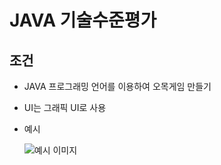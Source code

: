 # JAVA 기술수준평가
## 조건
- JAVA 프로그래밍 언어를 이용하여 오목게임 만들기
- UI는 그래픽 UI로 사용

- 예시

    ![예시 이미지](https://user-images.githubusercontent.com/59678496/80910828-38ac7780-8d6d-11ea-8119-0287b836bf3e.png)

